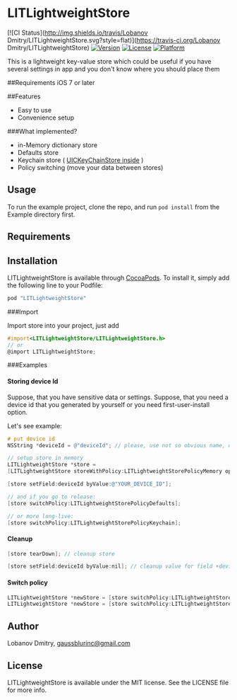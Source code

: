 # LITLightweightStore

[![CI Status](http://img.shields.io/travis/Lobanov Dmitry/LITLightweightStore.svg?style=flat)](https://travis-ci.org/Lobanov Dmitry/LITLightweightStore)
[![Version](https://img.shields.io/cocoapods/v/LITLightweightStore.svg?style=flat)](http://cocoapods.org/pods/LITLightweightStore)
[![License](https://img.shields.io/cocoapods/l/LITLightweightStore.svg?style=flat)](http://cocoapods.org/pods/LITLightweightStore)
[![Platform](https://img.shields.io/cocoapods/p/LITLightweightStore.svg?style=flat)](http://cocoapods.org/pods/LITLightweightStore)


This is a lightweight key-value store which could be useful if you have several settings in app and you don't know where you should place them

##Requirements
iOS 7 or later

##Features

- Easy to use
- Convenience setup

###What implemented?

- in-Memory dictionary store
- Defaults store
- Keychain store ( [UICKeyChainStore inside](https://github.com/kishikawakatsumi/UICKeyChainStore)
)
- Policy switching (move your data between stores)

## Usage

To run the example project, clone the repo, and run `pod install` from the Example directory first.

## Requirements

## Installation

LITLightweightStore is available through [CocoaPods](http://cocoapods.org). To install
it, simply add the following line to your Podfile:

```ruby
pod "LITLightweightStore"
```

###Import

Import store into your project, just add 

```objective-c
#import<LITLightweightStore/LITLightweightStore.h>
// or
@import LITLightweightStore;
```

###Examples

#### Storing device Id
Suppose, that you have sensitive data or settings.
Suppose, that you need a device id that you generated by yourself or you need first-user-install option.

Let's see example:

```objective-c
# put device id 
NSString *deviceId = @"deviceId"; // please, use not so obvious name, of course.

// setup store in memory
LITLightweightStore *store = 
[LITLightweightStore storeWithPolicy:LITLightweightStorePolicyMemory options:@{LITLightweightStoreOptionsStoreScopeNameKey: @"app_settings", LITLightweightStoreOptionsAllFieldsArrayKey: deviceId}];

[store setField:deviceId byValue:@"YOUR_DEVICE_ID"];

// and if you go to release:
[store switchPolicy:LITLightweightStorePolicyDefaults];

// or more long-live:
[store switchPolicy:LITLightweightStorePolicyKeychain];
```

#### Cleanup

```objective-c
[store tearDown]; // cleanup store

[store setField:deviceId byValue:nil]; // cleanup value for field +deviceId+
```

#### Switch policy

```objective-c
LITLightweightStore *newStore = [store switchPolicy:LITLightweightStorePolicyDefaults];
LITLightweightStore *newStore = [store switchPolicy:LITLightweightStorePolicyKeychain];
```

## Author

Lobanov Dmitry, gaussblurinc@gmail.com

## License

LITLightweightStore is available under the MIT license. See the LICENSE file for more info.

